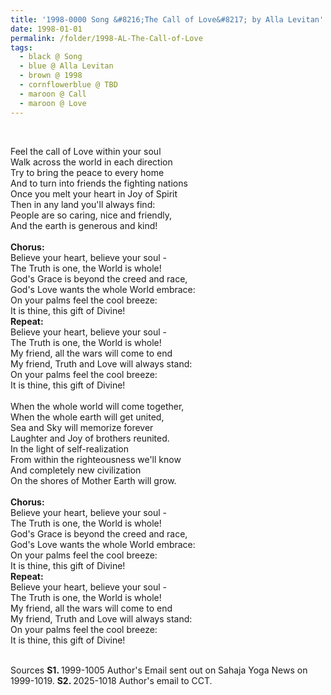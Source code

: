 ```yaml
---
title: '1998-0000 Song &#8216;The Call of Love&#8217; by Alla Levitan'
date: 1998-01-01
permalink: /folder/1998-AL-The-Call-of-Love
tags:
  - black @ Song
  - blue @ Alla Levitan
  - brown @ 1998
  - cornflowerblue @ TBD
  - maroon @ Call
  - maroon @ Love
---
```


<br>

<p>
Feel the call of Love within your soul<br>
Walk across the world in each direction<br>
Try to bring the peace to every home<br>
And to turn into friends the fighting nations<br>
Once you melt your heart in Joy of Spirit<br>
Then in any land you'll always find:<br>
People are so caring, nice and friendly,<br>
And the earth is generous and kind!<br>
<br>
<b>Chorus:</b><br>
Believe your heart, believe your soul -<br>
The Truth is one, the World is whole!<br>
God's Grace is beyond the creed and race,<br>
God's Love wants the whole World embrace:<br>
On your palms feel the cool breeze:<br>
It is thine, this gift of Divine!<br>
<b>Repeat:</b><br>
Believe your heart, believe your soul -<br>
The Truth is one, the World is whole!<br>
My friend, all the wars will come to end<br>
My friend, Truth and Love will always stand:<br>
On your palms feel the cool breeze:<br>
It is thine, this gift of Divine!<br>
<br>
When the whole world will come together,<br>
When the whole earth will get united,<br>
Sea and Sky will memorize forever<br>
Laughter and Joy of brothers reunited.<br>
In the light of self-realization<br>
From within the righteousness we'll know<br>
And completely new civilization<br>
On the shores of Mother Earth will grow.<br>
<br>
<b>Chorus:</b><br>
Believe your heart, believe your soul -<br>
The Truth is one, the World is whole!<br>
God's Grace is beyond the creed and race,<br>
God's Love wants the whole World embrace:<br>
On your palms feel the cool breeze:<br>
It is thine, this gift of Divine!<br>
<b>Repeat:</b><br>
Believe your heart, believe your soul -<br>
The Truth is one, the World is whole!<br>
My friend, all the wars will come to end<br>
My friend, Truth and Love will always stand:<br>
On your palms feel the cool breeze:<br>
It is thine, this gift of Divine!<br>
</p>

<br>

<wave-list>
<list-title color="DarkSeaGreen" width="40">Sources</list-title>
  <list-item color="BlanchedAlmond"  width="280"><b>S1. </b> 1999-1005 Author's Email sent out on Sahaja Yoga News on 1999-1019.</list-item>
  <list-item color="Lavender" width="280"><b>S2. </b> 2025-1018 Author's email to CCT.</list-item>    
</wave-list>